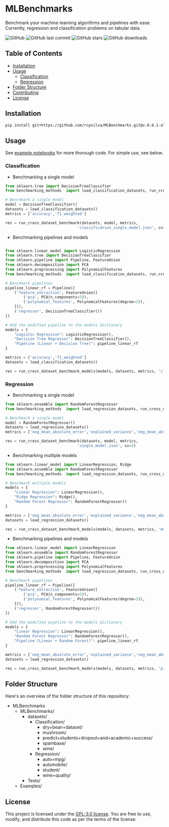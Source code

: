 # MLBenchmarks

Benchmark your machine learning algorithms and pipelines with ease. Currently, regression and classification problems on tabular data. 

![GitHub](https://img.shields.io/github/license/rcpsilva/MLBenchmarks)
![GitHub last commit](https://img.shields.io/github/last-commit/rcpsilva/MLBenchmarks)
![GitHub stars](https://img.shields.io/github/stars/rcpsilva/MLBenchmarks?style=social)
![GitHub downloads](https://img.shields.io/github/downloads/rcpsilva/MLBenchmarks/latest/total)

## Table of Contents

- [Installation](#installation)
- [Usage](#usage)
    - [Classification](#classification)
    - [Regression](#regression)
- [Folder Structure](#folder-structure)
- [Contributing](#contributing)
- [License](#license)

## Installation

```bash
pip install git+https://github.com/rcpsilva/MLBenchmarks.git@v.0.0.1-alpha#egg=MLBenchmarks
```

## Usage

See [example notebooks](https://github.com/rcpsilva/MLBenchmarks/tree/main/Examples) for more thorough code.
For simple use, see below.

### Classification

- Benchmarking a single model 

```python
from sklearn.tree import DecisionTreeClassifier
from benchmarking_methods  import load_classification_datasets, run_cross_dataset_benchmark

# Benchmark a single model
model = DecisionTreeClassifier()
datasets = load_classification_datasets()
metrics = ['accuracy','f1_weighted']

res = run_cross_dataset_benchmark(datasets, model, metrics,
                                'classification_single_model.json', cv=5)

```
- Benchmarking pipelines and models

```python

from sklearn.linear_model import LogisticRegression
from sklearn.tree import DecisionTreeClassifier
from sklearn.pipeline import Pipeline, FeatureUnion
from sklearn.decomposition import PCA
from sklearn.preprocessing import PolynomialFeatures
from benchmarking_methods  import load_classification_datasets, run_cross_dataset_benchmark_models

# Benchmark pipelines
pipeline_linear_rf = Pipeline([
    ('feature_extraction', FeatureUnion([
        ('pca', PCA(n_components=5)),
        ('polynomial_features', PolynomialFeatures(degree=2)),
    ])),
    ('regressor', DecisionTreeClassifier())
])

# Add the modified pipeline to the models dictionary
models = {
    "Logistic Regression": LogisticRegression(),
    "Decision Tree Regressor": DecisionTreeClassifier(),
    "Pipeline (Linear + Decision Tree)": pipeline_linear_rf
}

metrics = ['accuracy','f1_weighted']
datasets = load_classification_datasets()

res = run_cross_dataset_benchmark_models(models, datasets, metrics, 'classification_pipeline_model.json', cv=5)

```

### Regression
- Benchmarking a single model 

```python
from sklearn.ensemble import RandomForestRegressor
from benchmarking_methods  import load_regression_datasets, run_cross_dataset_benchmark

# Benchmark a single model
model = RandomForestRegressor()
datasets = load_regression_datasets()
metrics = ['neg_mean_absolute_error','explained_variance','neg_mean_absolute_percentage_error']

res = run_cross_dataset_benchmark(datasets, model, metrics,
                                'single_model.json', cv=5)
```

- Benchmarking multiple models

```python
from sklearn.linear_model import LinearRegression, Ridge
from sklearn.ensemble import RandomForestRegressor
from benchmarking_methods  import load_regression_datasets, run_cross_dataset_benchmark_models

# Benchmark multiple models
models = {
    "Linear Regression": LinearRegression(),
    "Ridge Regression": Ridge(),
    "Random Forest Regressor": RandomForestRegressor()
}

metrics = ['neg_mean_absolute_error','explained_variance','neg_mean_absolute_percentage_error']
datasets = load_regression_datasets()

res = run_cross_dataset_benchmark_models(models, datasets, metrics, 'multiple_model.json', cv=5)
```
- Benchmarking pipelines and models

```python
from sklearn.linear_model import LinearRegression
from sklearn.ensemble import RandomForestRegressor
from sklearn.pipeline import Pipeline, FeatureUnion
from sklearn.decomposition import PCA
from sklearn.preprocessing import PolynomialFeatures
from benchmarking_methods  import load_regression_datasets, run_cross_dataset_benchmark_models

# Benchmark pipelines
pipeline_linear_rf = Pipeline([
    ('feature_extraction', FeatureUnion([
        ('pca', PCA(n_components=5)),
        ('polynomial_features', PolynomialFeatures(degree=2)),
    ])),
    ('regressor', RandomForestRegressor())
])

# Add the modified pipeline to the models dictionary
models = {
    "Linear Regression": LinearRegression(),
    "Random Forest Regressor": RandomForestRegressor(),
    "Pipeline (Linear + Random Forest)": pipeline_linear_rf
}

metrics = ['neg_mean_absolute_error','explained_variance','neg_mean_absolute_percentage_error']
datasets = load_regression_datasets()

res = run_cross_dataset_benchmark_models(models, datasets, metrics, 'pipeline_model.json', cv=5)
```

## Folder Structure

Here's an overview of the folder structure of this repository:

+ MLBenchmarks
    + MLBenchmarks/
        + datasets/
            + Classification/
                + dry+bean+dataset/
                + mushroom/
                + predict+students+dropout+and+academic+success/
                + spambase/
                + wine/
            + Regression/
                + auto+mpg/
                + automobile/
                + student/
                + wine+quality/
        + Tests/
    + Examples/


## License

This project is licensed under the [GPL-3.0 license](LICENSE). You are free to use, modify, and distribute this code as per the terms of the license.
